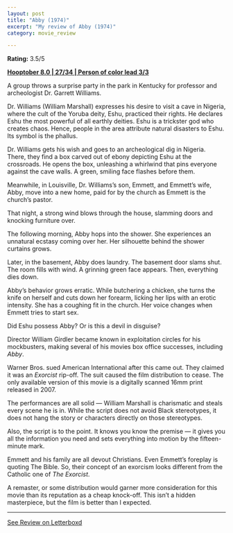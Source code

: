 ```yaml
---
layout: post
title: "Abby (1974)"
excerpt: "My review of Abby (1974)"
category: movie_review

---
```


**Rating:** 3.5/5

<b><a href="https://boxd.it/pOvfW/detail">Hooptober 8.0 | 27/34 | Person of color lead 3/3</a></b>

A group throws a surprise party in the park in Kentucky for professor and archeologist Dr. Garrett Williams.

Dr. Williams (William Marshall) expresses his desire to visit a cave in Nigeria, where the cult of the Yoruba deity, Eshu, practiced their rights. He declares Eshu the most powerful of all earthly deities. Eshu is a trickster god who creates chaos. Hence, people in the area attribute natural disasters to Eshu. Its symbol is the phallus.

Dr. Williams gets his wish and goes to an archeological dig in Nigeria. There, they find a box carved out of ebony depicting Eshu at the crossroads. He opens the box, unleashing a whirlwind that pins everyone against the cave walls. A green, smiling face flashes before them.

Meanwhile, in Louisville, Dr. Williams’s son, Emmett, and Emmett’s wife, Abby, move into a new home, paid for by the church as Emmett is the church’s pastor.

That night, a strong wind blows through the house, slamming doors and knocking furniture over.

The following morning, Abby hops into the shower. She experiences an unnatural ecstasy coming over her. Her silhouette behind the shower curtains grows.

Later, in the basement, Abby does laundry. The basement door slams shut. The room fills with wind. A grinning green face appears. Then, everything dies down.

Abby’s behavior grows erratic. While butchering a chicken, she turns the knife on herself and cuts down her forearm, licking her lips with an erotic intensity. She has a coughing fit in the church. Her voice changes when Emmett tries to start sex.

Did Eshu possess Abby? Or is this a devil in disguise?

Director William Girdler became known in exploitation circles for his mockbusters, making several of his movies box office successes, including <i>Abby</i>.

Warner Bros. sued American International after this came out. They claimed it was an <i>Exorcist</i> rip-off. The suit caused the film distribution to cease. The only available version of this movie is a digitally scanned 16mm print released in 2007.

The performances are all solid — William Marshall is charismatic and steals every scene he is in. While the script does not avoid Black stereotypes, it does not hang the story or characters directly on those stereotypes.

Also, the script is to the point. It knows you know the premise — it gives you all the information you need and sets everything into motion by the fifteen-minute mark.

Emmett and his family are all devout Christians. Even Emmett’s foreplay is quoting The Bible. So, their concept of an exorcism looks different from the Catholic one of <i>The Exorcist</i>. 

A remaster, or some distribution would garner more consideration for this movie than its reputation as a cheap knock-off. This isn’t a hidden masterpiece, but the film is better than I expected.

<hr>

[See Review on Letterboxd](https://boxd.it/5HmikJ)
